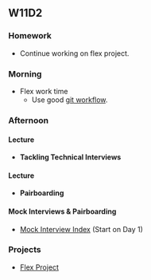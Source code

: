 ## W11D2
### Homework
* Continue working on flex project.

### Morning
* Flex work time
  * Use good [git workflow][git-workflow].

### Afternoon
#### Lecture
* **Tackling Technical Interviews**

#### Lecture
* **Pairboarding**

#### Mock Interviews & Pairboarding
* [Mock Interview Index][pair-boarding-index] (Start on Day 1)

### Projects
* [Flex Project][flex-project]

<!-- LINKS -->
<!-- Job Search Projects -->
[flex-project]: ../projects/flex-project/flex-project.md
[git-workflow]: ../projects/git-workflow.md

<!-- Internal Resources -->
[pair-boarding-index]: ../technical-skills/whiteboarding/index.md#index
